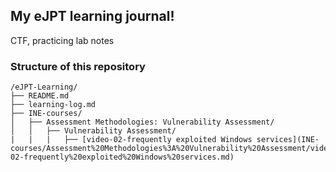 ## My eJPT learning journal!
CTF, practicing lab notes

### Structure of this repository
```
/eJPT-Learning/
├── README.md                     
├── learning-log.md                      
├── INE-courses/  
│   ├── Assessment Methodologies: Vulnerability Assessment/
│   │   ├── Vulnerability Assessment/
|   |   |   ├── [video-02-frequently exploited Windows services](INE-courses/Assessment%20Methodologies%3A%20Vulnerability%20Assessment/video-02-frequently%20exploited%20Windows%20services.md)

```
